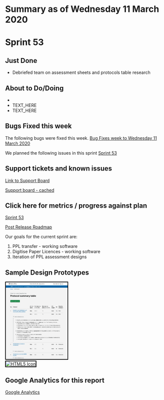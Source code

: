 # Summary as of Wednesday 11 March 2020 

# Sprint 53

## Just Done
* Debriefed team on assessment sheets and protocols table research

## About to Do/Doing
* 
* TEXT_HERE
* TEXT_HERE

## Bugs Fixed this week
The following bugs were fixed this week.
[Bug Fixes week to Wednesday 11 March 2020](graphs/bugs11032020.png)

We planned the following issues in this sprint 
[Sprint 53](graphs/sprint11032020.png)

## Support tickets and known issues
[Link to Support Board](https://collaboration.homeoffice.gov.uk/jira/secure/RapidBoard.jspa?rapidView=1717&selectedIssue=ASSB-253)

[Support board - cached](graphs/supportBoard11032020.png)

## Click here for metrics / progress against plan
[Sprint 53](graphs/progress11032020.png)

[Post Release Roadmap](graphs/roadmap11032020.png)

Our goals for the current sprint are:
1. PPL transfer - working software 
2. Digitise Paper Licences - working software 
3. Iteration of PPL assessment designs

## Sample Design Prototypes
<a href="graphs/proto1_11032020.png"><img src="graphs/proto1_11032020.png" alt="HTML5 Icon" width="200" style="border:2px solid black"></a>
<br>
<a href="graphs/proto2_11032020.png"><img src="graphs/proto2_11032020.png" alt="HTML5 Icon" width="200" style="border:2px solid black"></a>
<br>


## Google Analytics for this report
[Google Analytics](graphs/GA11032020.png)

